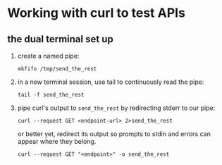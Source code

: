 # Working with curl to test APIs

## the dual terminal set up

1. create a named pipe:

	`mkfifo /tmp/send_the_rest`


2. in a new terminal session, use tail to continuously read the pipe:
	
	`tail -f send_the_rest`

3. pipe curl's output to `send_the_rest` by redirecting stderr to our pipe:
	
	`curl --request GET <endpoint-url> 2>send_the_rest`	

	or better yet, redirect its output so prompts to stdin and errors can appear where they belong. 

	`curl --request GET "<endpoint>" -o send_the_rest`

